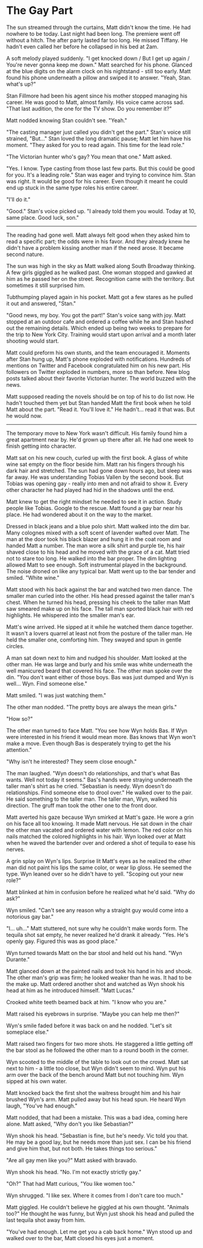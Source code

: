 # The Gay Part

The sun streamed through the curtains, Matt didn't know the time. He had nowhere to be today.  Last night had been long. The premiere went off without a hitch. The after party lasted far too long. He missed Tiffany. He hadn't even called her before he collapsed in his bed at 2am.

A soft melody played suddenly. "I get knocked down / But I get up again / You're never gonna keep me down." Matt searched for his phone. Glanced at the blue digits on the alarm clock on his nightstand - still too early. Matt found his phone underneath a pillow and swiped it to answer. "Yeah, Stan. what's up?"

Stan Fillmore had been his agent since his mother stopped managing his career. He was good to Matt, almost family. His voice came across sad. "That last audition, the one for the TV show. Do you remember it?"

Matt nodded knowing Stan couldn't see. "Yeah."

"The casting manager just called you didn't get the part." Stan's voice still strained, "But..." Stan loved the long dramatic pause; Matt let him have his moment. "They asked for you to read again. This time for the lead role."

"The Victorian hunter who's gay? You mean that one." Matt asked.

"Yes. I know. Type casting from those last few parts. But this could be good for you. It's a leading role." Stan was eager and trying to convince him. Stan was right. It would be good for his career.  Even though it meant he could end up stuck in the same type roles his entire career.

"I'll do it."

"Good." Stan's voice picked up. "I already told them you would. Today at 10, same place. Good luck, son."


***


The reading had gone well. Matt always felt good when they asked him to read a specific part; the odds were in his favor. And they already knew he didn't have a problem kissing another man if the need arose. It became second nature.

The sun was high in the sky as Matt walked along South Broadway thinking. A few girls giggled as he walked past. One woman stopped and gawked at him as he passed her on the street. Recognition came with the territory. But sometimes it still surprised him.

Tubthumping played again in his pocket. Matt got a few stares as he pulled it out and answered, "Stan."

"Good news, my boy. You got the part!" Stan's voice sang with joy. Matt stopped at an outdoor cafe and ordered a coffee while he and Stan hashed out the remaining details. Which ended up being two weeks to prepare for the trip to New York City. Training would start upon arrival and a month later shooting would start. 

Matt could preform his own stunts, and the team encouraged it. Moments after Stan hung up, Matt's phone exploded with notifications. Hundreds of mentions on Twitter and Facebook congratulated him on his new part. His followers on Twitter exploded in numbers, more so than before. New blog posts talked about their favorite Victorian hunter.  The world buzzed with the news.

Matt supposed reading the novels should be on top of his to do list now. He hadn't touched them yet but Stan handed Matt the first book when he told Matt about the part. "Read it. You'll love it." He hadn't... read it that was. But he would now.

***

The temporary move to New York wasn't difficult.  His family found him a great apartment near by. He'd grown up there after all. He had one week to finish getting into character.

Matt sat on his new couch, curled up with the first book.  A glass of white wine sat empty on the floor beside him. Matt ran his fingers through his dark hair and stretched. The sun had gone down hours ago, but sleep was far away. He was understanding Tobias Vallen by the second book. But Tobias was opening gay - really into men and not afraid to show it. Every other character he had played had hid in the shadows until the end.

Matt knew to get the right mindset he needed to see it in action. Study people like Tobias. Google to the rescue. Matt found a gay bar near his place. He had wondered about it on the way to the market.

Dressed in black jeans and a blue polo shirt.  Matt walked into the dim bar.  Many colognes mixed with a soft scent of lavender wafted over Matt. The man at the door took his black blazer and hung it in the coat room and handed Matt a number. The man wore a silk shirt and purple tie, his hair shaved close to his head and he moved with the grace of a cat. Matt tried not to stare too long. He walked into the bar proper. The dim lighting allowed Matt to see enough. Soft instrumental played in the background. The noise droned on like any typical bar. Matt went up to the bar tender and smiled. "White wine."

Matt stood with his back against the bar and watched two men dance. The smaller man curled into the other.  His head pressed against the taller man's chest. When he turned his head, pressing his cheek to the taller man Matt saw smeared make up on his face. The tall man sported  black hair with red highlights. He whispered into the smaller man's ear.

Matt's wine arrived. He sipped at it while he watched them dance together. It wasn't a lovers quarrel at least not from the posture of the taller man. He held the smaller one, comforting him. They swayed and spun in gentle circles.

A man sat down next to him and nudged his shoulder. Matt looked at the other man. He was large and burly and his smile was white underneath the well manicured beard that covered his face. The other man spoke over the din. "You don't want either of those boys. Bas was just dumped and Wyn is well... Wyn. Find someone else."

Matt smiled. "I was just watching them."

The other man nodded. "The pretty boys are always the mean girls."

"How so?"

The other man turned to face Matt. "You see how Wyn holds Bas. If Wyn were interested in his friend it would mean more. Bas knows that Wyn won't make a move. Even though Bas is desperately trying to get the his attention."


"Why isn't he interested? They seem close enough."

The man laughed. "Wyn doesn't do relationships, and that's what Bas wants. Well not today it seems." Bas's hands were straying underneath the taller man's shirt as he cried. "Sebastian is needy. Wyn doesn't do relationships.  Find someone else to drool over." He walked over to the pair. He said something to the taller man. The taller man, Wyn, walked his direction. The gruff man took the other one to the front door.

Matt averted his gaze because Wyn smirked at Matt's gaze. He wore a grin on his face all too knowing. It made Matt nervous. He sat down in the chair the other man vacated and ordered water with lemon. The red color on his nails matched the colored highlights in his hair. Wyn looked over at Matt when he waved the bartender over and ordered a shot of tequila to ease his nerves. 

A grin splay on Wyn's lips. Surprise lit Matt's eyes as he realized the other man did not paint his lips the same color, or wear lip gloss. He seemed the type. Wyn leaned over so he didn't have to yell. "Scoping out your new role?"

Matt blinked at him in confusion before he realized what he'd said. "Why do ask?"

Wyn smiled. "Can't see any reason why a straight guy would come into a notorious gay bar."

"I... uh..." Matt stuttered, not sure why he couldn't make words form. The tequila shot sat empty, he never realized he'd drank it already. "Yes. He's openly gay. Figured this was as good place."

Wyn turned towards Matt on the bar stool and held out his hand. "Wyn Durante."

Matt glanced down at the painted nails and took his hand in his and shook. The other man's grip was firm; he looked weaker than he was. It had to be the make up. Matt ordered another shot and watched as Wyn shook his head at him as he introduced himself. "Matt Lucas."

Crooked white teeth beamed back at him. "I know who you are."

Matt raised his eyebrows in surprise. "Maybe you can help me then?"

Wyn's smile faded before it was back on and he nodded. "Let's sit someplace else."

Matt raised two fingers for two more shots.  He staggered a little getting off the bar stool as he followed the other man to a round booth in the corner. 

Wyn scooted to the middle of the table to look out on the crowd. Matt sat next to him - a little too close, but Wyn didn't seem to mind. Wyn put his arm over the back of the bench around Matt but not touching him. Wyn sipped at his own water. 

Matt knocked back the first shot the waitress brought him and his hair brushed Wyn's arm. Matt pulled away but his head spun. He heard Wyn laugh, "You've had enough."

Matt nodded, that had been a mistake. This was a bad idea, coming here alone. Matt asked, "Why don't you like Sebastian?"

Wyn shook his head. "Sebastian is fine, but he's needy. Vic told you that. He may be a good lay, but he needs more than just sex. I can be his friend and give him that, but not both. He takes things too serious."

"Are all gay men like you?" Matt asked with bravado.

Wyn shook his head. "No. I'm not exactly strictly gay."

"Oh?" That had Matt curious, "You like women too."

Wyn shrugged. "I like sex. Where it comes from I don't care too much."

Matt giggled. He couldn't believe he giggled at his own thought. "Animals too?" He thought he was funny, but Wyn just shook his head and pulled the last tequila shot away from him. 

"You've had enough. Let me get you a cab back home." Wyn stood up and walked over to the bar, Matt closed his eyes just a moment.